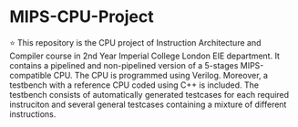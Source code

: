 # MIPS-CPU-Project
:star: This repository is the CPU project of Instruction Architecture and Compiler course in 2nd Year Imperial College London EIE department.
It contains a pipelined and non-pipelined version of a 5-stages MIPS-compatible CPU. The CPU is programmed using Verilog. Moreover, a testbench with a reference CPU coded using C++ is included. The testbench consists of automatically generated testcases for each required instruciton and several general testcases containing a mixture of different instructions.
